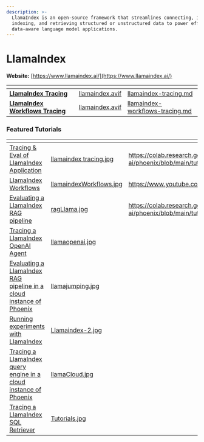 ```yaml
---
description: >-
  LlamaIndex is an open-source framework that streamlines connecting, ingesting,
  indexing, and retrieving structured or unstructured data to power efficient,
  data-aware language model applications.
---
```


# LlamaIndex

**Website:** [https://www.llamaindex.ai/](https://www.llamaindex.ai/)

<table data-card-size="large" data-view="cards"><thead><tr><th></th><th data-hidden data-card-cover data-type="files"></th><th data-hidden data-card-target data-type="content-ref"></th></tr></thead><tbody><tr><td><a href="llamaindex-tracing.md"><strong>LlamaIndex Tracing</strong></a></td><td><a href="../../.gitbook/assets/llamaindex.avif">llamaindex.avif</a></td><td><a href="llamaindex-tracing.md">llamaindex-tracing.md</a></td></tr><tr><td><a href="llamaindex-workflows-tracing.md"><strong>LlamaIndex Workflows Tracing</strong></a></td><td><a href="../../.gitbook/assets/llamaindex.avif">llamaindex.avif</a></td><td><a href="llamaindex-workflows-tracing.md">llamaindex-workflows-tracing.md</a></td></tr></tbody></table>

### Featured Tutorials&#x20;

<table data-view="cards"><thead><tr><th></th><th data-hidden data-card-cover data-type="files"></th><th data-hidden data-card-target data-type="content-ref"></th></tr></thead><tbody><tr><td><a href="https://colab.research.google.com/github/Arize-ai/phoenix/blob/main/tutorials/tracing/llama_index_tracing_tutorial.ipynb">Tracing &#x26; Eval of LlamaIndex Application</a></td><td><a href="../../.gitbook/assets/llamaindex tracing.jpg">llamaindex tracing.jpg</a></td><td><a href="https://colab.research.google.com/github/Arize-ai/phoenix/blob/main/tutorials/tracing/llama_index_tracing_tutorial.ipynb">https://colab.research.google.com/github/Arize-ai/phoenix/blob/main/tutorials/tracing/llama_index_tracing_tutorial.ipynb</a></td></tr><tr><td><a href="https://www.youtube.com/watch?v=XOV4RHMqZR4">LlamaIndex Workflows</a></td><td><a href="../../.gitbook/assets/llamaindexWorkflows.jpg">llamaindexWorkflows.jpg</a></td><td><a href="https://www.youtube.com/watch?v=XOV4RHMqZR4">https://www.youtube.com/watch?v=XOV4RHMqZR4</a></td></tr><tr><td><a href="https://colab.research.google.com/github/Arize-ai/phoenix/blob/main/tutorials/evals/evaluate_rag.ipynb">Evaluating a LlamaIndex RAG pipeline</a></td><td><a href="../../.gitbook/assets/ragLlama.jpg">ragLlama.jpg</a></td><td><a href="https://colab.research.google.com/github/Arize-ai/phoenix/blob/main/tutorials/evals/evaluate_rag.ipynb">https://colab.research.google.com/github/Arize-ai/phoenix/blob/main/tutorials/evals/evaluate_rag.ipynb</a></td></tr><tr><td><a href="https://github.com/Arize-ai/phoenix/blob/main/tutorials/tracing/llama_index_openai_agent_tracing_tutorial.ipynb">Tracing a LlamaIndex OpenAI Agent</a></td><td><a href="../../.gitbook/assets/llamaopenai.jpg">llamaopenai.jpg</a></td><td></td></tr><tr><td><a href="https://github.com/Arize-ai/phoenix/blob/main/tutorials/hosted_phoenix/hosted_phoenix_answer_and_context_relevancy_experiment.ipynb">Evaluating a LlamaIndex RAG pipeline in a cloud instance of Phoenix</a></td><td><a href="../../.gitbook/assets/llamajumping.jpg">llamajumping.jpg</a></td><td></td></tr><tr><td><a href="https://github.com/Arize-ai/phoenix/tree/main/tutorials/experiments/llama-index">Running experiments with LlamaIndex</a></td><td><a href="../../.gitbook/assets/Llamaindex-2.jpg">Llamaindex-2.jpg</a></td><td></td></tr><tr><td><a href="https://github.com/Arize-ai/phoenix/blob/main/tutorials/hosted_phoenix/hosted_phoenix_llamaindex_tutorial.ipynb">Tracing a LlamaIndex query engine in a cloud instance of Phoenix</a></td><td><a href="../../.gitbook/assets/llamaCloud.jpg">llamaCloud.jpg</a></td><td></td></tr><tr><td><a href="https://github.com/Arize-ai/phoenix/blob/main/tutorials/tracing/llama_index_sql_retriever_tutorial.ipynb">Tracing a LlamaIndex SQL Retriever</a><br></td><td><a href="../../.gitbook/assets/Tutorials.jpg">Tutorials.jpg</a></td><td></td></tr></tbody></table>


